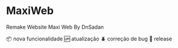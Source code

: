 # MaxiWeb
Remake Website Maxi Web By DnSadan


📦 nova funcionalidade
🆙 atualização
🪲 correção de bug
🏁 release
